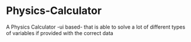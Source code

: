 # Physics-Calculator
A Physics Calculator -ui based- that is able to solve a lot of different types of variables if provided with the correct data
